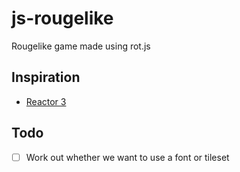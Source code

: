 # js-rougelike
Rougelike game made using rot.js

## Inspiration
- [Reactor 3](http://roguecentral.org/doryen/forum/index.php?topic=1610.0)

## Todo
- [ ] Work out whether we want to use a font or tileset
